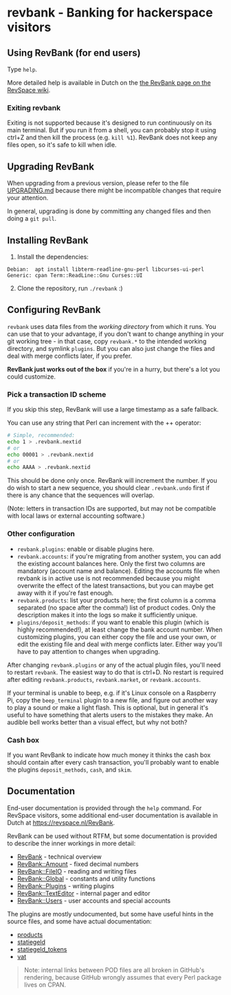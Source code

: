 # revbank - Banking for hackerspace visitors

## Using RevBank (for end users)

Type `help`.

More detailed help is available in Dutch on the [the RevBank page on the
RevSpace wiki](https://revspace.nl/RevBank).

### Exiting revbank

Exiting is not supported because it's designed to run continuously on its main
terminal. But if you run it from a shell, you can probably stop it using ctrl+Z
and then kill the process (e.g. `kill %1`). RevBank does not keep any files
open, so it's safe to kill when idle.

## Upgrading RevBank

When upgrading from a previous version, please refer to the file
[UPGRADING.md](UPGRADING.md) because there might be incompatible changes that
require your attention.

In general, upgrading is done by committing any changed files and then doing a
`git pull`.

## Installing RevBank

1. Install the dependencies:

```
Debian:  apt install libterm-readline-gnu-perl libcurses-ui-perl
Generic: cpan Term::ReadLine::Gnu Curses::UI
```

2. Clone the repository, run `./revbank` :)

## Configuring RevBank

`revbank` uses data files from the _working directory_ from which it runs. You
can use that to your advantage, if you don't want to change anything in your
git working tree - in that case, copy `revbank.*` to the intended working
directory, and symlink `plugins`. But you can also just change the files and
deal with merge conflicts later, if you prefer.

**RevBank just works out of the box** if you're in a hurry, but there's a lot you
could customize.

### Pick a transaction ID scheme

If you skip this step, RevBank will use a large timestamp as a safe fallback.

You can use any string that Perl can increment with the ++ operator:

```sh
# Simple, recommended:
echo 1 > .revbank.nextid
# or
echo 00001 > .revbank.nextid
# or
echo AAAA > .revbank.nextid
```

This should be done only once. RevBank will increment the number. If you do
wish to start a new sequence, you should clear `.revbank.undo` first if there
is any chance that the sequences will overlap.

(Note: letters in transaction IDs are supported, but may not be compatible with
local laws or external accounting software.)

### Other configuration

- `revbank.plugins`: enable or disable plugins here.
- `revbank.accounts`: if you're migrating from another system, you can add the
  existing account balances here. Only the first two columns are mandatory
  (account name and balance). Editing the accounts file when revbank is in
  active use is not recommended because you might overwrite the effect of the
  latest transactions, but you can maybe get away with it if you're fast
  enough.
- `revbank.products`: list your products here; the first column is a comma
  separated (no space after the comma!) list of product codes. Only the
  description makes it into the logs so make it sufficiently unique.
- `plugins/deposit_methods`: if you want to enable this plugin (which is highly
  recommended!), at least change the bank account number. When customizing
  plugins, you can either copy the file and use your own, or edit the existing
  file and deal with merge conflicts later. Either way you'll have to pay
  attention to changes when upgrading.

After changing `revbank.plugins` or any of the actual plugin files, you'll need
to restart `revbank`. The easiest way to do that is ctrl+D. No restart is
required after editing `revbank.products`, `revbank.market`, or
`revbank.accounts`.

If your terminal is unable to beep, e.g. if it's Linux console on a Raspberry
Pi, copy the `beep_terminal` plugin to a new file, and figure out another way
to play a sound or make a light flash. This is optional, but in general it's
useful to have something that alerts users to the mistakes they make. An
audible bell works better than a visual effect, but why not both?

### Cash box

If you want RevBank to indicate how much money it thinks the cash box should
contain after every cash transaction, you'll probably want to enable the
plugins `deposit_methods`, `cash`, and `skim`.

## Documentation

End-user documentation is provided through the `help` command. For RevSpace
visitors, some additional end-user documentation is available in Dutch at
https://revspace.nl/RevBank.

RevBank can be used without RTFM, but some documentation is provided to
describe the inner workings in more detail:

- [RevBank](lib/RevBank.pod) - technical overview
- [RevBank::Amount](lib/RevBank/Amount.pod) - fixed decimal numbers
- [RevBank::FileIO](lib/RevBank/FileIO.pod) - reading and writing files
- [RevBank::Global](lib/RevBank/Global.pod) - constants and utility functions
- [RevBank::Plugins](lib/RevBank/Plugins.pod) - writing plugins
- [RevBank::TextEditor](lib/RevBank/TextEditor.pod) - internal pager and editor
- [RevBank::Users](lib/RevBank/Users.pod) - user accounts and special accounts

The plugins are mostly undocumented, but some have useful hints in the source
files, and some have actual documentation:

- [products](plugins/products.pod)
- [statiegeld](plugins/statiegeld.pod)
- [statiegeld\_tokens](plugins/statiegeld_tokens.pod)
- [vat](plugins/vat.pod)

> Note: internal links between POD files are all broken in GitHub's rendering,
> because GitHub wrongly assumes that every Perl package lives on CPAN.

